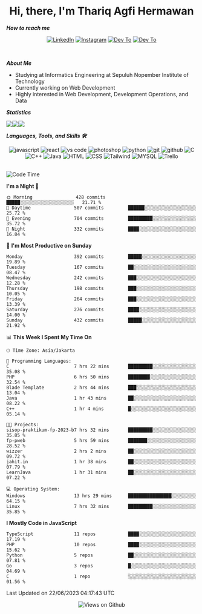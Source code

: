 <div align="center">
  <h1>Hi, there, I'm Thariq Agfi Hermawan</h1>
</div>


***How to reach me***
<p align='center'>
   <a href="https://www.linkedin.com/in/thariqagfihermawan" target="_blank"><img src="https://img.shields.io/badge/LinkedIn-0077B5?style=for-the-badge&logo=linkedin&logoColor=white" alt="LinkedIn"></a>
   <a href="https://www.instagram.com/thoriqagfi" target="_blank"><img src="https://img.shields.io/badge/Instagram-E4405F?style=for-the-badge&logo=instagram&logoColor=white" alt="Instagram"></a>
   <a href="https://medium.com/@thoriq.aghfi60" target="_blank"><img src="https://img.shields.io/badge/Medium-12100E?style=for-the-badge&logo=medium&logoColor=white" alt="Dev To"></a>
   <a href="https://linktr.ee/thoriqagfi" target="_blank"><img src="https://img.shields.io/badge/linktree-1de9b6?style=for-the-badge&logo=linktree&logoColor=white" alt="Dev To"></a>
</p>

<br>

***About Me***
- Studying at Informatics Engineering at Sepuluh Nopember Institute of Technology
- Currently working on Web Development
- Highly interested in Web Development, Development Operations, and Data

***Statistics***

<!-- [![GitHub Streak](http://github-readme-streak-stats.herokuapp.com?user=thoriqagfi&theme=dark)](https://git.io/streak-stats) -->

<div align="center">
  <div style="display: flex;">
    <img src="http://github-readme-streak-stats.herokuapp.com?user=thoriqagfi&theme=chartreuse-dark"/>
    <img src="https://github-readme-stats.vercel.app/api/top-langs/?username=thoriqagfi&layout=compact&&theme=chartreuse-dark&langs_count=8)](https://github.com/thoriqagfi"/>
    <img src="https://github-readme-stats.vercel.app/api?username=thoriqagfi&show_icons=true&theme=chartreuse-dark"/>
  </div>
</div>

<!-- [![Top Langs](https://github-readme-stats.vercel.app/api/top-langs/?username=thoriqagfi&layout=compact&&theme=chartreuse-dark&langs_count=8)](https://github.com/thoriqagfi)
< ![Agfi's GitHub stats](https://github-readme-stats.vercel.app/api?username=thoriqagfi&show_icons=true&theme=chartreuse-dark) -->

***Languages, Tools, and Skills 🛠***

  <div align="center">
    <img src="https://img.shields.io/badge/JavaScript-F7DF1E?style=for-the-badge&logo=javascript&logoColor=black" alt="javascript" />
    <img src="https://img.shields.io/badge/React-61DAFB?style=for-the-badge&logo=react&logoColor=black" alt="react" />
    <img src="https://img.shields.io/badge/vs%20code-007ACC?style=for-the-badge&logo=visual%20studio%20code&logoColor=white" alt="vs code" />
    <img src="https://img.shields.io/badge/adobe%20photoshop-31A8FF?style=for-the-badge&logo=adobe%20photoshop&logoColor=white" alt="photoshop" />
    <img src="https://img.shields.io/badge/python-3776AB?style=for-the-badge&logo=python&logoColor=white" alt="python" />
    <img src="https://img.shields.io/badge/Git-F05032?style=for-the-badge&logo=git&logoColor=white" alt="git" />
    <img src="https://img.shields.io/badge/GitHub-100000?style=for-the-badge&logo=github&logoColor=white" alt="github" />
    <img src="https://img.shields.io/badge/c-%2300599C.svg?style=for-the-badge&logo=c&logoColor=white" alt="C" />
    <img src="https://img.shields.io/badge/c++-%2300599C.svg?style=for-the-badge&logo=c%2B%2B&logoColor=white" alt="C++" />
    <img src="https://img.shields.io/badge/Java-ED8B00?style=for-the-badge&logo=java&logoColor=white" alt="Java"/>
    <img src="https://img.shields.io/badge/HTML5-E34F26?style=for-the-badge&logo=html5&logoColor=white" alt="HTML" />
    <img src="https://img.shields.io/badge/CSS-239120?&style=for-the-badge&logo=css3&logoColor=white" alt ="CSS" />
    <img src="https://img.shields.io/badge/tailwindcss-%2338B2AC.svg?style=for-the-badge&logo=tailwind-css&logoColor=white" alt="Tailwind" />
    <img src="https://img.shields.io/badge/MySQL-00000F?style=for-the-badge&logo=mysql&logoColor=white" alt="MYSQL" />
    <img src="https://img.shields.io/badge/Trello-%23026AA7.svg?style=for-the-badge&logo=Trello&logoColor=white" alt="Trello" />
  </div><br>

<!--START_SECTION:waka-->
![Code Time](http://img.shields.io/badge/Code%20Time-506%20hrs%208%20mins-blue)

**I'm a Night 🦉** 

```text
🌞 Morning                428 commits         █████░░░░░░░░░░░░░░░░░░░░   21.71 % 
🌆 Daytime                507 commits         ██████░░░░░░░░░░░░░░░░░░░   25.72 % 
🌃 Evening                704 commits         █████████░░░░░░░░░░░░░░░░   35.72 % 
🌙 Night                  332 commits         ████░░░░░░░░░░░░░░░░░░░░░   16.84 % 
```
📅 **I'm Most Productive on Sunday** 

```text
Monday                   392 commits         █████░░░░░░░░░░░░░░░░░░░░   19.89 % 
Tuesday                  167 commits         ██░░░░░░░░░░░░░░░░░░░░░░░   08.47 % 
Wednesday                242 commits         ███░░░░░░░░░░░░░░░░░░░░░░   12.28 % 
Thursday                 198 commits         ███░░░░░░░░░░░░░░░░░░░░░░   10.05 % 
Friday                   264 commits         ███░░░░░░░░░░░░░░░░░░░░░░   13.39 % 
Saturday                 276 commits         ████░░░░░░░░░░░░░░░░░░░░░   14.00 % 
Sunday                   432 commits         █████░░░░░░░░░░░░░░░░░░░░   21.92 % 
```


📊 **This Week I Spent My Time On** 

```text
🕑︎ Time Zone: Asia/Jakarta

💬 Programming Languages: 
C                        7 hrs 22 mins       █████████░░░░░░░░░░░░░░░░   35.08 % 
PHP                      6 hrs 50 mins       ████████░░░░░░░░░░░░░░░░░   32.54 % 
Blade Template           2 hrs 44 mins       ███░░░░░░░░░░░░░░░░░░░░░░   13.04 % 
Java                     1 hr 43 mins        ██░░░░░░░░░░░░░░░░░░░░░░░   08.22 % 
C++                      1 hr 4 mins         █░░░░░░░░░░░░░░░░░░░░░░░░   05.14 % 

🐱‍💻 Projects: 
sisop-praktikum-fp-2023-b7 hrs 32 mins       █████████░░░░░░░░░░░░░░░░   35.85 % 
fp-pweb                  5 hrs 59 mins       ███████░░░░░░░░░░░░░░░░░░   28.52 % 
wizzer                   2 hrs 2 mins        ██░░░░░░░░░░░░░░░░░░░░░░░   09.72 % 
jahit.in                 1 hr 38 mins        ██░░░░░░░░░░░░░░░░░░░░░░░   07.79 % 
LearnJava                1 hr 31 mins        ██░░░░░░░░░░░░░░░░░░░░░░░   07.22 % 

💻 Operating System: 
Windows                  13 hrs 29 mins      ████████████████░░░░░░░░░   64.15 % 
Linux                    7 hrs 32 mins       █████████░░░░░░░░░░░░░░░░   35.85 % 
```

**I Mostly Code in JavaScript** 

```text
TypeScript               11 repos            ████░░░░░░░░░░░░░░░░░░░░░   17.19 % 
PHP                      10 repos            ████░░░░░░░░░░░░░░░░░░░░░   15.62 % 
Python                   5 repos             ██░░░░░░░░░░░░░░░░░░░░░░░   07.81 % 
Go                       3 repos             █░░░░░░░░░░░░░░░░░░░░░░░░   04.69 % 
C                        1 repo              ░░░░░░░░░░░░░░░░░░░░░░░░░   01.56 % 
```




 Last Updated on 22/06/2023 04:17:43 UTC
<!--END_SECTION:waka-->

<div align="center">
<img src="https://komarev.com/ghpvc/?username=thoriqagfi&color=blue" alt="Views on Github" />
</div>